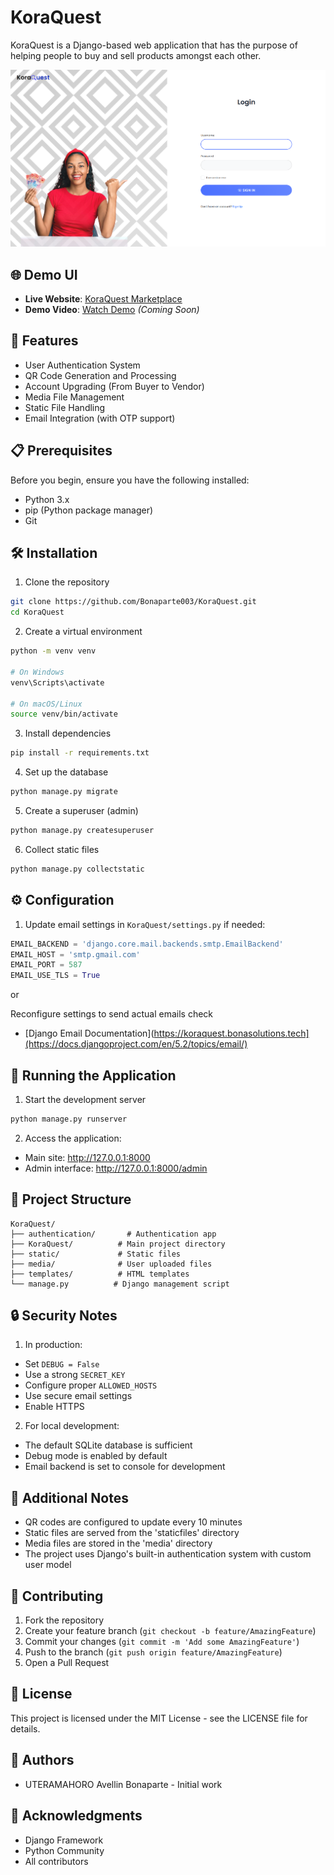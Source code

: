 # KoraQuest

KoraQuest is a Django-based web application that has the purpose of helping people to buy and sell products amongst each other.

![Alt KoraQuest](./KoraQuest.png)

## 🌐 Demo UI

- **Live Website**: [KoraQuest Marketplace](https://koraquest.bonasolutions.tech)
- **Demo Video**: [Watch Demo](https://youtube.com/watch?v=your-demo-video-id) *(Coming Soon)*

## 🚀 Features

- User Authentication System
- QR Code Generation and Processing
- Account Upgrading (From Buyer to Vendor)
- Media File Management
- Static File Handling
- Email Integration (with OTP support)

## 📋 Prerequisites

Before you begin, ensure you have the following installed:
- Python 3.x
- pip (Python package manager)
- Git

## 🛠️ Installation

1. Clone the repository
```bash
git clone https://github.com/Bonaparte003/KoraQuest.git
cd KoraQuest
```

2. Create a virtual environment
```bash
python -m venv venv

# On Windows
venv\Scripts\activate

# On macOS/Linux
source venv/bin/activate
```

3. Install dependencies
```bash
pip install -r requirements.txt
```

4. Set up the database
```bash
python manage.py migrate
```

5. Create a superuser (admin)
```bash
python manage.py createsuperuser
```

6. Collect static files
```bash
python manage.py collectstatic
```

## ⚙️ Configuration


1. Update email settings in `KoraQuest/settings.py` if needed:
```python
EMAIL_BACKEND = 'django.core.mail.backends.smtp.EmailBackend'
EMAIL_HOST = 'smtp.gmail.com'
EMAIL_PORT = 587
EMAIL_USE_TLS = True
```

or 

Reconfigure settings to send actual emails check
- [Django Email Documentation](https://koraquest.bonasolutions.tech](https://docs.djangoproject.com/en/5.2/topics/email/)


## 🚀 Running the Application

1. Start the development server
```bash
python manage.py runserver
```

2. Access the application:
- Main site: http://127.0.0.1:8000
- Admin interface: http://127.0.0.1:8000/admin

## 📁 Project Structure

```
KoraQuest/
├── authentication/       # Authentication app
├── KoraQuest/          # Main project directory
├── static/             # Static files
├── media/              # User uploaded files
├── templates/          # HTML templates
└── manage.py          # Django management script
```

## 🔒 Security Notes

1. In production:
- Set `DEBUG = False`
- Use a strong `SECRET_KEY`
- Configure proper `ALLOWED_HOSTS`
- Use secure email settings
- Enable HTTPS

2. For local development:
- The default SQLite database is sufficient
- Debug mode is enabled by default
- Email backend is set to console for development

## 📝 Additional Notes

- QR codes are configured to update every 10 minutes
- Static files are served from the 'staticfiles' directory
- Media files are stored in the 'media' directory
- The project uses Django's built-in authentication system with custom user model

## 🤝 Contributing

1. Fork the repository
2. Create your feature branch (`git checkout -b feature/AmazingFeature`)
3. Commit your changes (`git commit -m 'Add some AmazingFeature'`)
4. Push to the branch (`git push origin feature/AmazingFeature`)
5. Open a Pull Request

## 📄 License

This project is licensed under the MIT License - see the LICENSE file for details.

## 👥 Authors

- UTERAMAHORO Avellin Bonaparte - Initial work

## 🙏 Acknowledgments

- Django Framework
- Python Community
- All contributors
